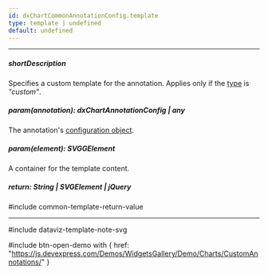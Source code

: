 ```yaml
---
id: dxChartCommonAnnotationConfig.template
type: template | undefined
default: undefined
---
```

---
##### shortDescription
Specifies a custom template for the annotation. Applies only if the [type](/api-reference/_hidden/BaseWidgetAnnotationConfig/type.md '{basewidgetpath}/Configuration/annotations/#type') is *"custom"*.

##### param(annotation): dxChartAnnotationConfig | any
The annotation's [configuration object](/api-reference/_hidden/dxChartCommonAnnotationConfig '{basewidgetpath}/Configuration/annotations/').

##### param(element): SVGGElement
A container for the template content.

##### return: String | SVGElement | jQuery
#include common-template-return-value

---
#include dataviz-template-note-svg

#include btn-open-demo with {
    href: "https://js.devexpress.com/Demos/WidgetsGallery/Demo/Charts/CustomAnnotations/"
}